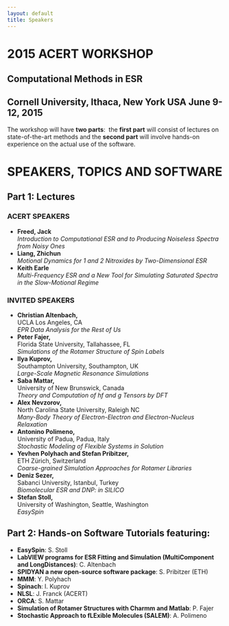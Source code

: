 ```yaml
---
layout: default
title: Speakers
---
```

# 2015 ACERT WORKSHOP
Computational Methods in ESR
----------------------------
Cornell University, Ithaca, New York USA
June 9-12, 2015
----------------------------
The workshop will have **two parts**: 
 the **first
part** will consist of lectures on state-of-the-art methods and the
**second part** will involve hands-on experience on the actual use of
the software. 
 

# SPEAKERS, TOPICS AND SOFTWARE
## Part 1: Lectures
### ACERT SPEAKERS
*    **Freed, Jack**  
    *Introduction to Computational ESR and to Producing Noiseless Spectra from Noisy Ones*
* **Liang, Zhichun**  
    *Motional Dynamics for 1 and 2 Nitroxides by Two-Dimensional ESR*
* **Keith Earle**  
    *Multi-Frequency ESR and a New Tool for Simulating Saturated Spectra in
the Slow-Motional Regime*

### INVITED SPEAKERS

* **Christian Altenbach,**  
    UCLA Los Angeles, CA  
    *EPR Data Analysis for the Rest of Us*
* **Peter Fajer,**  
    Florida State University, Tallahassee, FL  
    *Simulations of the Rotamer Structure of Spin Labels*
* **Ilya Kuprov,**  
    Southampton University, Southampton, UK  
    *Large-Scale Magnetic Resonance Simulations*
* **Saba Mattar,**  
    University of New Brunswick, Canada  
    *Theory and Computation of hf and g Tensors by DFT*  
* **Alex Nevzorov,**  
    North Carolina State University, Raleigh NC  
    *Many-Body Theory of Electron-Electron and Electron-Nucleus  
Relaxation*
* **Antonino Polimeno,**  
    University of Padua, Padua, Italy  
    *Stochastic Modeling of Flexible Systems in Solution*
* **Yevhen Polyhach and Stefan Pribitzer,**  
    ETH Zürich, Switzerland  
    *Coarse-grained Simulation Approaches for Rotamer Libraries*
* **Deniz Sezer,**  
    Sabanci University, Istanbul, Turkey  
    *Biomolecular ESR and DNP: in SILICO*  
* **Stefan Stoll,**  
    University of Washington, Seattle, Washington  
    *EasySpin*

## Part 2: Hands-on Software Tutorials featuring:

-   **EasySpin**:  S. Stoll
-   **LabVIEW programs for ESR Fitting and Simulation (MultiComponent and LongDistances)**:  C. Altenbach
-   **SPIDYAN a new open-source software package**:  S. Pribitzer (ETH)
-   **MMM**:  Y. Polyhach
-   **Spinach**:  I. Kuprov
-   **NLSL**:  J. Franck (ACERT)
-   **ORCA**:  S. Mattar
-   **Simulation of Rotamer Structures with Charmm and Matlab**:  P.  Fajer
-   **Stochastic Approach to fLExible Molecules (SALEM)**:  A. Polimeno
